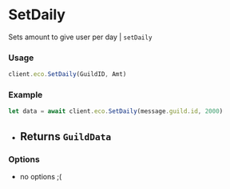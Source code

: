 # SetDaily

Sets amount to give user per day | `setDaily`

### Usage

```js
client.eco.SetDaily(GuildID, Amt)
```

### Example

```js
let data = await client.eco.SetDaily(message.guild.id, 2000)
```

- ## Returns `GuildData`

### Options

- no options ;(
